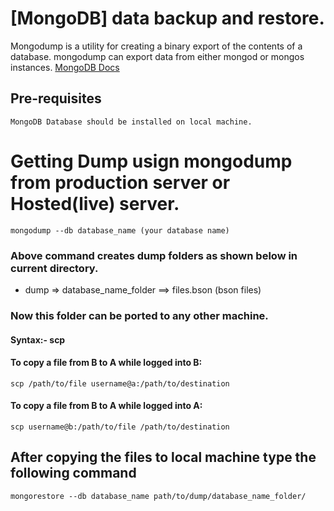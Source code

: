 # [MongoDB] data backup and restore.

  Mongodump is a utility for creating a binary export of the contents of a database. mongodump can export data from either mongod or mongos instances. [MongoDB Docs](https://docs.mongodb.com/manual/reference/program/mongodump/)
  

## Pre-requisites 
    
    MongoDB Database should be installed on local machine.

# Getting Dump usign mongodump from production server or Hosted(live) server.

    mongodump --db database_name (your database name)

### Above command creates dump folders as shown below in current directory.
- dump => database_name_folder ==> files.bson (bson files)

### Now this folder can be ported to any other machine.

#### Syntax:- scp <source> <destination>

#### To copy a file from B to A while logged into B:

    scp /path/to/file username@a:/path/to/destination

#### To copy a file from B to A while logged into A:

    scp username@b:/path/to/file /path/to/destination

## After copying the files to local machine type the following command

    mongorestore --db database_name path/to/dump/database_name_folder/

